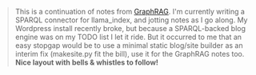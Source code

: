 <!-- title: llama_index-SPARQL notes 01 -->

> This is a continuation of notes from [GraphRAG](https://github.com/danja/nlp/tree/main/GraphRAG). I'm currently writing a SPARQL connector for llama_index, and jotting notes as I go along. My Wordpress install recently broke, but because a SPARQL-backed blog engine was on my TODO list I let it ride. But it occurred to me that an easy stopgap would be to use a minimal static blog/site builder as an interim fix (makesite.py fit the bill), use it for the GraphRAG notes too. **Nice layout with bells & whistles to follow!**
